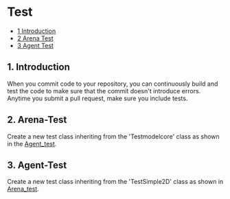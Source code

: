 # Test

* [1 Introduction](#1-Introduction)
* [2 Arena Test](#2-Arena-Test)
* [3 Agent Test](#3-Agent-Test)

## 1. Introduction
When you commit code to your repository, you can continuously build and test the code to make sure that the commit doesn't introduce errors.
Anytime you submit a pull request, make sure you include tests.

## 2. Arena-Test
Create a new test class inheriting from the 'Testmodelcore' class as shown in the [Agent_test](https://github.com/ClementineDomine/NeuralPlayground/blob/main/neuralplayground/tests/agent_test.py).

## 3. Agent-Test
Create a new test class inheriting from the 'TestSimple2D' class as shown in [Arena_test](https://github.com/ClementineDomine/NeuralPlayground/blob/main/neuralplayground/tests/arena_test.py).
